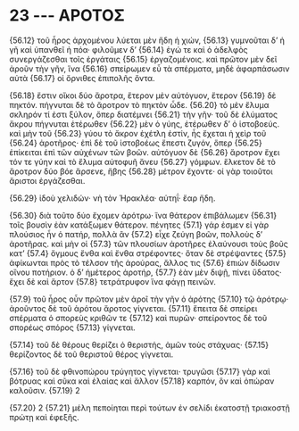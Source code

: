 
# 23 --- ΑΡΟΤΟΣ

{56.12} τοῦ ἦρος ἀρχομένου λύεται μὲν ἤδη ἡ χιών, {56.13} γυμνοῦται δ’ ἡ γῆ καὶ ὑπανθεῖ ἡ πόα· φιλοῦμεν δ’ {56.14} ἐγώ τε καὶ ὁ ἀδελφὸς συνεργάζεσθαι τοῖς ἐργάταις {56.15} ἐργαζομένοις. καὶ πρῶτον μὲν δεῖ ἀροῦν τὴν γῆν, ἵνα {56.16} σπείρωμεν εὖ τὰ σπέρματα, μηδὲ ἀφαρπάσωσιν αὐτὰ {56.17} οἱ ὄρνιθες ἐπιπολῆς ὄντα.

{56.18} ἔστιν οἴκοι δύο ἄροτρα, ἕτερον μὲν αὐτόγυον, ἕτερον {56.19} δὲ πηκτόν. πήγνυται δὲ τὸ ἄροτρον τὸ πηκτὸν ὧδε. {56.20} τὸ μὲν ἔλυμα σκληρόν τί ἐστι ξύλον, ὅπερ διατέμνει {56.21} τὴν γῆν· τοῦ δὲ ἐλύματος ἄκρου πήγνυται ἑτέρωθεν {56.22} μὲν ὁ γύης, ἑτέρωθεν δ’ ὁ ἱστοβοεύς. καὶ μὴν τοῦ {56.23} γύου τὸ ἄκρον ἐχέτλη ἐστίν, ἧς ἔχεται ἡ χεὶρ τοῦ {56.24} ἀροτῆρος· ἐπὶ δὲ τοῦ ἱστοβοέως ἔπεστι ζυγόν, ὅπερ {56.25} ἐπίκειται ἐπὶ τῶν αὐχένων τῶν βοῶν. αὐτόγυον δὲ {56.26} ἄροτρον ἔχει τόν τε γύην καὶ τὸ ἔλυμα αὐτοφυῆ ἄνευ {56.27} γόμφων. ἕλκετον δὲ τὸ ἄροτρον δύο βόε ἄρσενε, ἥβης {56.28} μέτρον ἔχοντε· οἱ γὰρ τοιοῦτοι ἄριστοι ἐργάζεσθαι.

{56.29} ἰδοὺ χελιδών· νὴ τὸν Ἡρακλέα· αὑτηΐ· ἔαρ ἤδη.

{56.30} διὰ τοῦτο δύο ἔχομεν ἀρότρω· ἵνα θάτερον ἐπιβάλωμεν {56.31} τοῖς βουσὶν ἐὰν κατάξωμεν θάτερον. πένητες  {57.1} γάρ ἐσμεν εἰ γὰρ πλούσιος ἦν ὁ πατήρ, πολλὰ ἂν {57.2} εἶχε ζεύγη βοῶν, πολλοὺς δ’ ἀροτῆρας. καὶ μὴν οἱ {57.3} τῶν πλουσίων ἀροτῆρες ἐλαύνουσι τοὺς βοῦς κατ’ {57.4} ὄγμους ἔνθα καὶ ἔνθα στρέφοντες· ὅταν δὲ στρέψαντες {57.5} ἀφίκωνται πρὸς τὸ τέλσον τῆς ἀρούρας, ἄλλος τις {57.6} ἐπιὼν δίδωσιν οἴνου ποτήριον. ὁ δ’ ἡμέτερος ἀροτήρ, {57.7} ἐὰν μὲν διψῇ, πίνει ὕδατος· ἔχει δὲ καὶ ἄρτον {57.8} τετράτρυφον ἵνα φάγῃ πεινῶν.

{57.9} τοῦ ἦρος οὖν πρῶτον μὲν ἀροῖ τὴν γῆν ὁ ἀρότης {57.10} τῷ ἀρότρῳ· ἀροῦντος δὲ τοῦ ἀρότου ἄροτος γίγνεται. {57.11} ἔπειτα δὲ σπείρει σπέρματα ὁ σπορεὺς κριθῶν τε {57.12} καὶ πυρῶν· σπείροντος δὲ τοῦ σπορέως σπόρος {57.13} γίγνεται.

{57.14} τοῦ δὲ θέρους θερίζει ὁ θεριστής, ἀμῶν τοὺς στάχυας· {57.15} θερίζοντος δὲ τοῦ θεριστοῦ θέρος γίγνεται.

{57.16} τοῦ δὲ φθινοπώρου τρύγητος γίγνεται· τρυγῶσι {57.17} γὰρ καὶ βότρυας καὶ σῦκα καὶ ἐλαίας καὶ ἄλλον {57.18} καρπόν, ὃν καὶ ὀπώραν καλοῦσιν. {57.19} 2

{57.20} 2 {57.21}  μέλη πεποίηται περὶ τούτων ἐν σελίδι ἑκατοστῇ τριακοστῇ πρώτῃ καὶ ἐφεξῆς.


